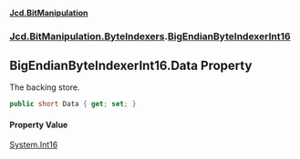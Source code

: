 ﻿#### [Jcd.BitManipulation](index.md 'index')

### [Jcd.BitManipulation.ByteIndexers](Jcd.BitManipulation.ByteIndexers.md 'Jcd.BitManipulation.ByteIndexers').[BigEndianByteIndexerInt16](Jcd.BitManipulation.ByteIndexers.BigEndianByteIndexerInt16.md 'Jcd.BitManipulation.ByteIndexers.BigEndianByteIndexerInt16')

## BigEndianByteIndexerInt16.Data Property

The backing store.

```csharp
public short Data { get; set; }
```

#### Property Value

[System.Int16](https://docs.microsoft.com/en-us/dotnet/api/System.Int16 'System.Int16')